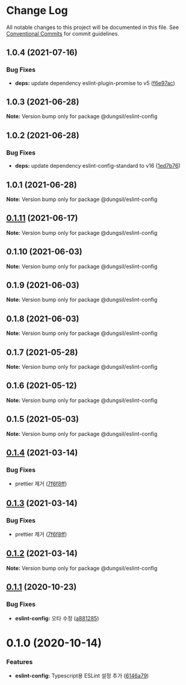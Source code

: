 # Change Log

All notable changes to this project will be documented in this file.
See [Conventional Commits](https://conventionalcommits.org) for commit guidelines.

## 1.0.4 (2021-07-16)


### Bug Fixes

* **deps:** update dependency eslint-plugin-promise to v5 ([f6e97ac](https://github.com/dungsil/my-config/commit/f6e97ac08e5d55e10d6a5247de302190e600c288))





## 1.0.3 (2021-06-28)

**Note:** Version bump only for package @dungsil/eslint-config





## 1.0.2 (2021-06-28)


### Bug Fixes

* **deps:** update dependency eslint-config-standard to v16 ([1ed7b76](https://github.com/dungsil/my-config/commit/1ed7b76b45b57fd36762463a19746de26a2b30a1))





## 1.0.1 (2021-06-28)

**Note:** Version bump only for package @dungsil/eslint-config





## [0.1.11](https://github.com/dungsil/my-config/compare/@dungsil/eslint-config@0.1.10...@dungsil/eslint-config@0.1.11) (2021-06-17)

**Note:** Version bump only for package @dungsil/eslint-config






## 0.1.10 (2021-06-03)

**Note:** Version bump only for package @dungsil/eslint-config





## 0.1.9 (2021-06-03)

**Note:** Version bump only for package @dungsil/eslint-config





## 0.1.8 (2021-06-03)

**Note:** Version bump only for package @dungsil/eslint-config





## 0.1.7 (2021-05-28)

**Note:** Version bump only for package @dungsil/eslint-config





## 0.1.6 (2021-05-12)

**Note:** Version bump only for package @dungsil/eslint-config





## 0.1.5 (2021-05-03)

**Note:** Version bump only for package @dungsil/eslint-config





## [0.1.4](https://github.com/dungsil/my-config/compare/@dungsil/eslint-config@0.1.2...@dungsil/eslint-config@0.1.4) (2021-03-14)


### Bug Fixes

* prettier 제거 ([7f6f8ff](https://github.com/dungsil/my-config/commit/7f6f8ffb6a7ccfa163b24a511b805b91dc56eafd))





## [0.1.3](https://github.com/dungsil/my-config/compare/@dungsil/eslint-config@0.1.2...@dungsil/eslint-config@0.1.3) (2021-03-14)


### Bug Fixes

* prettier 제거 ([7f6f8ff](https://github.com/dungsil/my-config/commit/7f6f8ffb6a7ccfa163b24a511b805b91dc56eafd))






## [0.1.2](https://github.com/dungsil/my-config/compare/@dungsil/eslint-config@0.1.1...@dungsil/eslint-config@0.1.2) (2021-03-14)

**Note:** Version bump only for package @dungsil/eslint-config






## [0.1.1](https://github.com/dungsil/my-config/compare/@dungsil/eslint-config@0.1.0...@dungsil/eslint-config@0.1.1) (2020-10-23)


### Bug Fixes

* **eslint-config:** 오타 수정 ([a881285](https://github.com/dungsil/my-config/commit/a881285cb27d1a5f7cc69ca8592e3511f5352c41))





# 0.1.0 (2020-10-14)


### Features

* **eslint-config:** Typescript용 ESLint 설정 추가 ([6146a79](https://github.com/dungsil/my-config/commit/6146a799a241647aedb6a8456741f066af4f4ea4))
